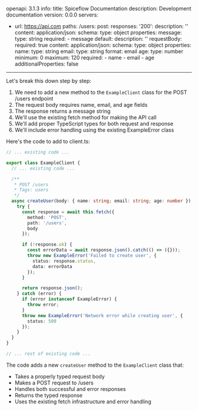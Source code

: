 openapi: 3.1.3
info:
  title: Spiceflow Documentation
  description: Development documentation
  version: 0.0.0
servers:
  - url: https://api.com
paths:
  /users:
    post:
      responses:
        '200':
          description: ''
          content:
            application/json:
              schema:
                type: object
                properties:
                  message:
                    type: string
                required:
                  - message
        default:
          description: ''
      requestBody:
        required: true
        content:
          application/json:
            schema:
              type: object
              properties:
                name:
                  type: string
                email:
                  type: string
                  format: email
                age:
                  type: number
                  minimum: 0
                  maximum: 120
              required:
                - name
                - email
                - age
              additionalProperties: false

---
Let's break this down step by step:

1. We need to add a new method to the `ExampleClient` class for the POST /users endpoint
2. The request body requires name, email, and age fields
3. The response returns a message string
4. We'll use the existing fetch method for making the API call
5. We'll add proper TypeScript types for both request and response
6. We'll include error handling using the existing ExampleError class

Here's the code to add to client.ts:

```typescript:client.ts
// ... existing code ...

export class ExampleClient {
  // ... existing code ...

  /**
   * POST /users
   * Tags: users
   */
  async createUser(body: { name: string; email: string; age: number }): Promise<{ message: string }> {
    try {
      const response = await this.fetch({
        method: 'POST',
        path: '/users',
        body
      });

      if (!response.ok) {
        const errorData = await response.json().catch(() => ({}));
        throw new ExampleError('Failed to create user', {
          status: response.status,
          data: errorData
        });
      }

      return response.json();
    } catch (error) {
      if (error instanceof ExampleError) {
        throw error;
      }
      throw new ExampleError('Network error while creating user', {
        status: 500
      });
    }
  }
}

// ... rest of existing code ...
```

The code adds a new `createUser` method to the `ExampleClient` class that:
- Takes a properly typed request body
- Makes a POST request to /users
- Handles both successful and error responses
- Returns the typed response
- Uses the existing fetch infrastructure and error handling